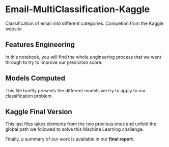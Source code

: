 # Email-MultiClassification-Kaggle
Classification of email into different categories. Competion from the Kaggle website.

## Features Engineering

In this notebook, you will find the whole engineering process that we went through to try to improve our prediction score.

## Models Computed

This file briefly presents the different models we try to apply to our classification problem.

## Kaggle Final Version

This last files takes elements from the two previous ones and unfold the global path we followed to solve this Machine Learning challenge.


Finally, a summary of our work is available in our **final report**.
